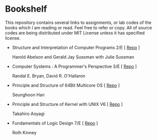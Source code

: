 # Bookshelf

This repository contains several links to assignments, or lab codes of the books which I am reading or read. Feel free to refer or copy. All of source codes are being distributed under MIT License unless it has specified license.

* Structure and Interpretation of Computer Programs 2/E \[ [Repo](https://github.com/0x00000FF/sicp) \]
  
  Harold Abelson and Gerald Jay Sussman with Julie Sussman
  
* Computer Systems : A Programmer's Perspective 3/E     \[ [Repo](https://github.com/0x00000FF/csapp) \]

  Randal E. Bryan, David R. O'Hallaron

* Principle and Structure of 64Bit Multicore OS         \[ [Repo](https://github.com/0x00000FF/study-mint64) \]

  Seunghoon Han

* Principle and Structure of Kernel with UNIX V6        \[ [Repo](https://github.com/0x00000FF/study-unixv6) \]

  Takahiro Aoyagi

* Fundamentals of Logic Design 7/E                      \[ [Repo](https://github.com/0x00000FF/fundamentals-of-logic-design-vhdl) \]

  Roth Kinney
